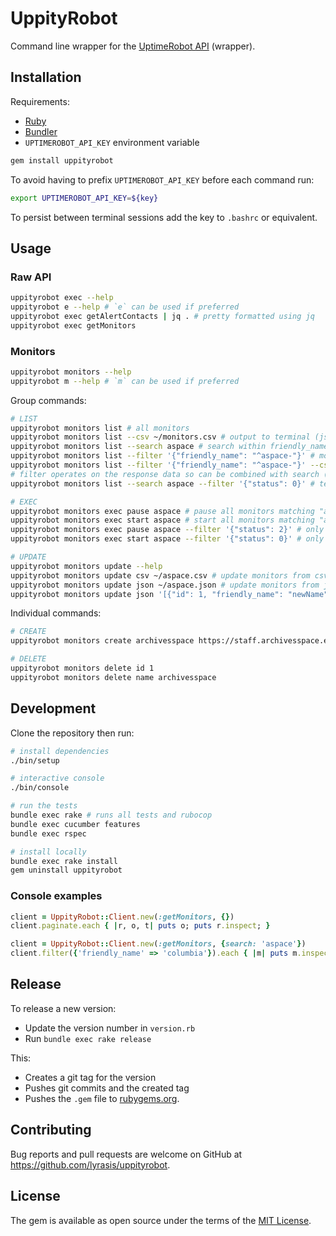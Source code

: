 # UppityRobot

Command line wrapper for the [UptimeRobot API](https://uptimerobot.com/api/) (wrapper).

## Installation

Requirements:

- [Ruby](https://www.ruby-lang.org/en/)
- [Bundler](https://bundler.io/)
- `UPTIMEROBOT_API_KEY` environment variable

```bash
gem install uppityrobot
```

To avoid having to prefix `UPTIMEROBOT_API_KEY` before each command run:

```bash
export UPTIMEROBOT_API_KEY=${key}
```

To persist between terminal sessions add the key to `.bashrc` or equivalent.

## Usage

### Raw API

```bash
uppityrobot exec --help
uppityrobot e --help # `e` can be used if preferred
uppityrobot exec getAlertContacts | jq . # pretty formatted using jq
uppityrobot exec getMonitors
```

### Monitors

```bash
uppityrobot monitors --help
uppityrobot m --help # `m` can be used if preferred
```

Group commands:

```bash
# LIST
uppityrobot monitors list # all monitors
uppityrobot monitors list --csv ~/monitors.csv # output to terminal (json) and save as csv
uppityrobot monitors list --search aspace # search within friendly_name and url
uppityrobot monitors list --filter '{"friendly_name": "^aspace-"}' # monitors matching regex
uppityrobot monitors list --filter '{"friendly_name": "^aspace-"}' --csv ~/aspace.csv
# filter operates on the response data so can be combined with search (and csv)
uppityrobot monitors list --search aspace --filter '{"status": 0}' # technically a regex: ^0$'

# EXEC
uppityrobot monitors exec pause aspace # pause all monitors matching "aspace"
uppityrobot monitors exec start aspace # start all monitors matching "aspace"
uppityrobot monitors exec pause aspace --filter '{"status": 2}' # only pause running monitors
uppityrobot monitors exec start aspace --filter '{"status": 0}' # only start paused monitors

# UPDATE
uppityrobot monitors update --help
uppityrobot monitors update csv ~/aspace.csv # update monitors from csv
uppityrobot monitors update json ~/aspace.json # update monitors from json file
uppityrobot monitors update json '[{"id": 1, "friendly_name": "newName"}]' # rename monitor using json string
```

Individual commands:

```bash
# CREATE
uppityrobot monitors create archivesspace https://staff.archivesspace.edu 123-456

# DELETE
uppityrobot monitors delete id 1
uppityrobot monitors delete name archivesspace
```

## Development

Clone the repository then run:

```bash
# install dependencies
./bin/setup

# interactive console
./bin/console

# run the tests
bundle exec rake # runs all tests and rubocop
bundle exec cucumber features
bundle exec rspec

# install locally
bundle exec rake install
gem uninstall uppityrobot
```

### Console examples

```ruby
client = UppityRobot::Client.new(:getMonitors, {})
client.paginate.each { |r, o, t| puts o; puts r.inspect; }

client = UppityRobot::Client.new(:getMonitors, {search: 'aspace'})
client.filter({'friendly_name' => 'columbia'}).each { |m| puts m.inspect; }
```

## Release

To release a new version:

- Update the version number in `version.rb`
- Run `bundle exec rake release`

This:

- Creates a git tag for the version
- Pushes git commits and the created tag
- Pushes the `.gem` file to [rubygems.org](https://rubygems.org).

## Contributing

Bug reports and pull requests are welcome on GitHub at https://github.com/lyrasis/uppityrobot.

## License

The gem is available as open source under the terms of the [MIT License](https://opensource.org/licenses/MIT).
